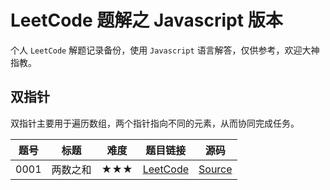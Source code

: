# LeetCode 题解之 Javascript 版本

个人 `LeetCode` 解题记录备份，使用 `Javascript` 语言解答，仅供参考，欢迎大神指教。

## 双指针

双指针主要用于遍历数组，两个指针指向不同的元素，从而协同完成任务。

| 题号 | 标题 | 难度 | 题目链接| 源码 | 
| -- | -- | -- | -- | -- |
| 0001 | 两数之和 | ★★★ | [LeetCode](https://leetcode-cn.com/problems/two-sum/) | [Source](./solutions/2-pointer/s0001-2sum.js)